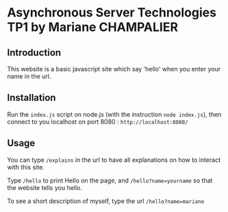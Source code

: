 
# Asynchronous Server Technologies TP1 by Mariane CHAMPALIER

## Introduction
This website is a basic javascript site which say 'hello' when you enter your name in the url.

## Installation
Run the `index.js` script on node.js (with the instruction `node index.js`), then connect to you localhost on port 8080 : `http://localhost:8080/`

## Usage
You can type `/explains` in the url to have all explanations on how to interact with this site.

Type `/hello` to print Hello on the page, and `/hello?name=yourname` so that the website tells you hello.

To see a short description of myself, type the url `/hello?name=mariane`